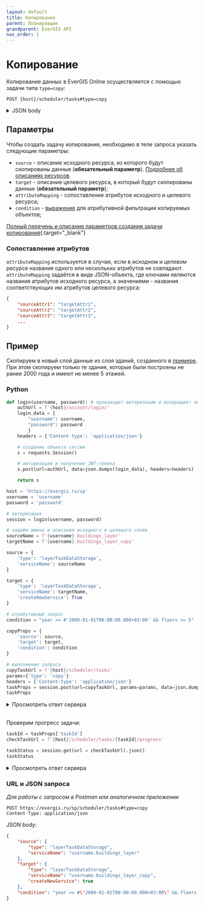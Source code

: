 ```yaml
---
layout: default
title: Копирование
parent: Планировщик
grandparent: EverGIS API
nav_order: 1
---
```


# Копирование
Копирование данных в EverGIS Online осуществляется с помощью задачи типа `type=copy`:
```
POST {host}/scheduler/tasks#type=copy
```
<details>
<summary>JSON body</summary>

{% highlight json %}

{
  "condition": null,
  "attributeMapping": {
    "property1": "string",
    "property2": "string"
  },
  "source": {
    "serviceName": "string",
    "attributesConfiguration": {
      "idAttribute": "string",
      "titleAttribute": "string",
      "geometryAttribute": "string",
      "tableName": "string",
      "attributes": [
        {
          "attributeName": "string",
          "columnName": "string",
          "alias": "string",
          "subType": "None",
          "isEditable": true,
          "isDisplayed": true,
          "aggregation": "None",
          "expression": "string",
          "stringFormat": {
            "scalingFactor": 0,
            "unitsLabel": "string",
            "format": "string",
            "culture": "string",
            "splitDigitGroup": true,
            "rounding": 0
          }
        }
      ],
      "tableReferences": [
        {
          "tableName": "string",
          "referenceColumn": "string",
          "targetColumn": "string",
          "attributes": [
            {
              "attributeName": "string",
              "columnName": "string",
              "alias": "string",
              "subType": "None",
              "isEditable": true,
              "isDisplayed": true,
              "aggregation": "None",
              "expression": "string",
              "stringFormat": {
                "scalingFactor": 0,
                "unitsLabel": "string",
                "format": "string",
                "culture": "string",
                "splitDigitGroup": true,
                "rounding": 0
              }
            }
          ],
          "tableReferences": [
            {}
          ]
        }
      ]
    }
  },
  "target": {
    "serviceName": "string",
    "attributesConfiguration": {
      "idAttribute": "string",
      "titleAttribute": "string",
      "geometryAttribute": "string",
      "tableName": "string",
      "attributes": [
        {
          "attributeName": "string",
          "columnName": "string",
          "alias": "string",
          "subType": "None",
          "isEditable": true,
          "isDisplayed": true,
          "aggregation": "None",
          "expression": "string",
          "stringFormat": {
            "scalingFactor": 0,
            "unitsLabel": "string",
            "format": "string",
            "culture": "string",
            "splitDigitGroup": true,
            "rounding": 0
          }
        }
      ],
      "tableReferences": [
        {
          "tableName": "string",
          "referenceColumn": "string",
          "targetColumn": "string",
          "attributes": [
            {
              "attributeName": "string",
              "columnName": "string",
              "alias": "string",
              "subType": "None",
              "isEditable": true,
              "isDisplayed": true,
              "aggregation": "None",
              "expression": "string",
              "stringFormat": {
                "scalingFactor": 0,
                "unitsLabel": "string",
                "format": "string",
                "culture": "string",
                "splitDigitGroup": true,
                "rounding": 0
              }
            }
          ],
          "tableReferences": [
            {}
          ]
        }
      ]
    }
  }
}

{% endhighlight %}
</details>

## Параметры
Чтобы создать задачу копирования, необходимо в теле запроса указать следующие параметры:

- `source` - описание исходного ресурса, из которого будут скопированы данные (**обязательный параметр**). [Подробнее об описаниях ресурсов](/api/scheduler/sources). 
- `target` - описание целевого ресурса, в который будут скопированы данные (**обязательный параметр**);
- `attributeMapping` - сопоставление атрибутов исходного и целевого ресурса;
- `condition` - [выражение](/help/attr_query) для атрибутивной фильтрации копируемых объектов;

[Полный перечень и описание параметров создания задачи копирования](https://evergis.ru/sp/docs/index.html#tag/SchedulerService/operation/SchedulerServiceController_StartCopyTask){:target="_blank"}

### Сопоставление атрибутов
`attributeMapping` используется в случае, если в исходном и целевом ресурсе названия одного или нескольких атрибутов не совпадают. 
`attributeMapping` задаётся в виде JSON-объекта, где ключами являются названия атрибутов исходного ресурса, а значениями - названия соответствующих им атрибутов целевого ресурса:

```json
{
    "sourceAttr1": "targetAttr1",
    "sourceAttr2": "targetAttr2",
    "sourceAttr3": "targetAttr3",
    ...
}
```

## Пример
Скопируем в новый слой данные из слоя зданий, созданного в [примере](/api/resources/create_layer). При этом скопируем только те здания, которые были построены не ранее 2000 года и имеют не менее 5 этажей.

### Python
```python
def login(username, password): # производит авторизацию и возвращает объект сессии
    authUrl = f'{host}/account/login/'
    login_data = {
        "username": username,
        "password": password
        }
    headers = {'Content-type': 'application/json'}

    # создание объекта сессии
    s = requests.Session()

    # авторизация и получение JWT-токена
    s.post(url=authUrl, data=json.dumps(login_data), headers=headers)

    return s

host = 'https://evergis.ru/sp'
username = 'username'
password = 'password'

# авторизация
session = login(username, password)

# задаём имена и описания исходного и целевого слоёв
sourceName = f'{username}.buildings_layer'
targetName = f'{username}.buildings_layer_copy'

source = {
    'type': 'layerTaskDataStorage',
    'serviceName': sourceName
}

target = {
    'type': 'layerTaskDataStorage',
    'serviceName': targetName,
    'createNewService': True
}

# атрибутивный запрос
condition = "year >= #'2000-01-01T00:00:00.000+03:00' && floors >= 5"

copyProps = {
    'source': source,
    'target': target,
    'condition': condition
}

# выполнение запроса
copyTaskUrl = f'{host}/scheduler/tasks'
params={'type': 'copy'}
headers = {'Content-type': 'application/json'}
taskProps = session.post(url=copyTaskUrl, params=params, data=json.dumps(copyProps), headers=headers).json()
taskProps
```
<details>
<summary>Просмотреть ответ сервера</summary>

{% highlight python %}

{'taskId': 'a248c545-8a15-4f67-b97d-bf5fbe61be9f',
 'status': 'Scheduled',
 'taskResult': None}

{% endhighlight %}

</details>

<br>

Проверим прогресс задачи:
```python
taskId = taskProps['taskId']
checkTaskUrl = f'{host}/scheduler/tasks/{taskId}/progress'

taskStatus = session.get(url = checkTaskUrl).json()
taskStatus
```
<details>
<summary>Просмотреть ответ сервера</summary>

{% highlight python %}

{'id': 'a248c545-8a15-4f67-b97d-bf5fbe61be9f',
 'status': 'Completed',
 'taskResult': {'message': None,
  'stepResults': [{'stepName': None,
    'inputSource': None,
    'outSource': None,
    'startedTime': '2023-12-12T23:57:52.6243769Z',
    'endedTime': '2023-12-12T23:57:52.635895Z',
    'batchErrors': None,
    'batchCount': 1,
    'inputObjectCount': 0,
    'errorCount': 0,
    'outputObjectCount': 0,
    'resultDetails': None},
   {'stepName': None,
    'inputSource': None,
    'outSource': None,
    'startedTime': '2023-12-12T23:57:52.659113Z',
    'endedTime': '2023-12-12T23:57:52.6591355Z',
    'batchErrors': None,
    'batchCount': 1,
    'inputObjectCount': 0,
    'errorCount': 0,
    'outputObjectCount': 0,
    'resultDetails': None},
   {'stepName': None,
    'inputSource': None,
    'outSource': None,
    'startedTime': '2023-12-12T23:57:52.8735937Z',
    'endedTime': '2023-12-12T23:57:52.9378787Z',
    'batchErrors': None,
    'batchCount': 1,
    'inputObjectCount': 2,
    'errorCount': 0,
    'outputObjectCount': 2,
    'resultDetails': None}],
  'inputObjectCount': 2,
  'errorCount': 0,
  'outputObjectCount': 2},
 'stepCount': 0,
 'currentStepId': 0,
 'currentStepAlreadyDone': 0,
 'currentStepObjectCount': 0,
 'resultDetails': None}

{% endhighlight %}

</details>

### URL и JSON запроса
*Для работы с запросом в Postman или аналогичном приложении*

```
POST https://evergis.ru/sp/scheduler/tasks#type=copy
Content-Type: application/json
```
JSON body:
```json
{
    "source": {
        "type": "layerTaskDataStorage", 
        "serviceName": "username.buildings_layer"
    }, 
    "target": {
        "type": "layerTaskDataStorage", 
        "serviceName": "username.buildings_layer_copy", 
        "createNewService": true
    }, 
    "condition": "year >= #\'2000-01-01T00:00:00.000+03:00\' && floors >= 5"
}
```
